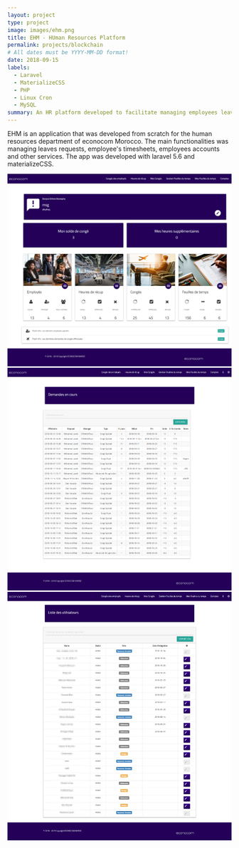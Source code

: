 ```yaml
---
layout: project
type: project
image: images/ehm.png
title: EHM - HUman Resources Platform
permalink: projects/blockchain
# All dates must be YYYY-MM-DD format!
date: 2018-09-15
labels:
  - Laravel
  - MaterializeCSS
  - PHP
  - Linux Cron
  - MySQL
summary: An HR platform developed to facilitate managing employees leaves and timesheets.
---
```



EHM is an application that was developed from scratch for the human resources department of econocom Morocco. The main functionalities was managing leaves requests, employee's timesheets, employees accounts and other services. The app was developed with laravel 5.6 and materializeCSS. 

<img class="ui image" src="../images/1.png">

<img class="ui image" src="../images/2.png">

<img class="ui image" src="../images/5.png">
